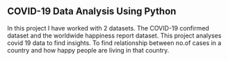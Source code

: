 ## COVID-19 Data Analysis Using Python

In this project I have worked with 2 datasets. The COVID-19 confirmed dataset and the worldwide happiness report dataset.
This project analyses covid 19 data to find insights. To find relationship between no.of cases in a country and how happy people are living in that country.


